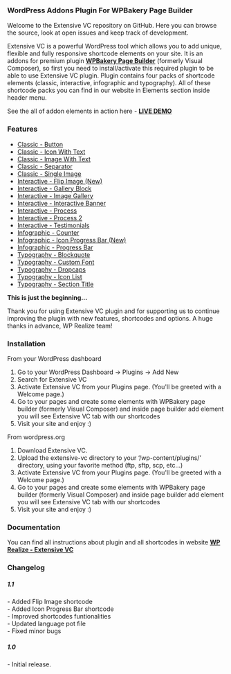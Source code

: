 <h3>WordPress Addons Plugin For WPBakery Page Builder</h3>

Welcome to the Extensive VC repository on GitHub. Here you can browse the source, look at open issues and keep track of development. 

Extensive VC is a powerful WordPress tool which allows you to add unique, flexible and fully responsive shortcode elements on your site. It is an addons for premium plugin <a href="https://vc.wpbakery.com/"><strong>WPBakery Page Builder</strong></a> (formerly Visual Composer), so first you need to install/activate this required plugin to be able to use Extensive VC plugin. Plugin contains four packs of shortcode elements (classic, interactive, infographic and typography). All of these shortcode packs you can find in our website in Elements section inside header menu.

See the all of addon elements in action here - <a href="http://wprealize.com/" title="Extensive VC Addons for Visual Composer"><strong>LIVE DEMO</strong></a>
<h3>Features</h3>
<ul>
	<li><a href="http://wprealize.com/classic/button/">Classic - Button</a></li>
	<li><a href="http://wprealize.com/classic/icon-with-text/">Classic - Icon With Text</a></li>
	<li><a href="http://wprealize.com/classic/image-with-text/">Classic - Image With Text</a></li>
	<li><a href="http://wprealize.com/classic/separator/">Classic - Separator</a></li>
	<li><a href="http://wprealize.com/classic/single-image/">Classic - Single Image</a></li>
	<li><a href="http://wprealize.com/interactive/flip-image/">Interactive - Flip Image (New)</a></li>
    <li><a href="http://wprealize.com/interactive/gallery-block/">Interactive - Gallery Block</a></li>
	<li><a href="http://wprealize.com/interactive/image-gallery/">Interactive - Image Gallery</a></li>
	<li><a href="http://wprealize.com/interactive/interactive-banner/">Interactive - Interactive Banner</a></li>
	<li><a href="http://wprealize.com/interactive/process/">Interactive - Process</a></li>
	<li><a href="http://wprealize.com/interactive/process-2/">Interactive - Process 2</a></li>
	<li><a href="http://wprealize.com/interactive/testimonials/">Interactive - Testimonials</a></li>
	<li><a href="http://wprealize.com/infographic/counter/">Infographic - Counter</a></li>
	<li><a href="http://wprealize.com/infographic/icon-progress-bar/">Infographic - Icon Progress Bar (New)</a></li>
	<li><a href="http://wprealize.com/infographic/progress-bar/">Infographic - Progress Bar</a></li>
	<li><a href="http://wprealize.com/typography/blockquote/">Typography - Blockquote</a></li>
	<li><a href="http://wprealize.com/typography/custom-font/">Typography - Custom Font</a></li>
	<li><a href="http://wprealize.com/typography/dropcaps/">Typography - Dropcaps</a></li>
	<li><a href="http://wprealize.com/typography/icon-list/">Typography - Icon List</a></li>
	<li><a href="http://wprealize.com/typography/section-title/">Typography - Section Title</a></li>
</ul>
<p><strong>This is just the beginning...</strong></p>

Thank you for using Extensive VC plugin and for supporting us to continue improving the plugin with new features, shortcodes and options. A huge thanks in advance, WP Realize team!

<h3>Installation</h3>
From your WordPress dashboard

1. Go to your WordPress Dashboard -> Plugins -> Add New
2. Search for Extensive VC
3. Activate Extensive VC from your Plugins page. (You'll be greeted with a Welcome page.)
4. Go to your pages and create some elements with WPBakery page builder (formerly Visual Composer) and inside page builder add element you will see Extensive VC tab with our shortcodes
5. Visit your site and enjoy :)

From wordpress.org

1. Download Extensive VC.
2. Upload the extensive-vc directory to your ‘/wp-content/plugins/’ directory, using your favorite method (ftp, sftp, scp, etc…)
3. Activate Extensive VC from your Plugins page. (You'll be greeted with a Welcome page.)
4. Go to your pages and create some elements with WPBakery page builder (formerly Visual Composer) and inside page builder add element you will see Extensive VC tab with our shortcodes
5. Visit your site and enjoy :)

<h3>Documentation</h3>
You can find all instructions about plugin and all shortcodes in website <a href="http://wprealize.com/"><strong>WP Realize - Extensive VC</strong></a>

<h3>Changelog</h3>

<h5>1.1</h5>
- Added Flip Image shortcode <br />
- Added Icon Progress Bar shortcode <br />
- Improved shortcodes funtionalities <br />
- Updated language pot file <br />
- Fixed minor bugs <br />

<h5>1.0</h5>
- Initial release.